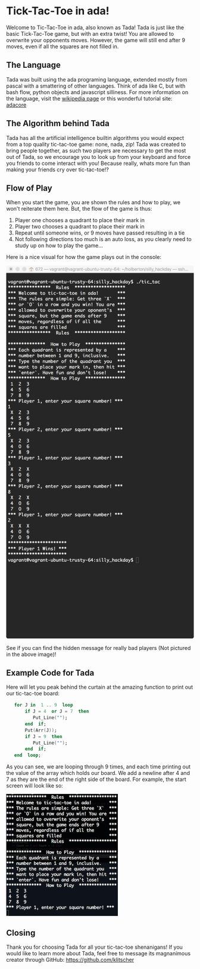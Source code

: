 # Tick-Tac-Toe in ada!

Welcome to Tic-Tac-Toe in ada, also known as Tada! Tada is just like the basic Tick-Tac-Toe game, but with an extra twist! You are allowed to overwrite your opponents moves. However, the game will still end after 9 moves, even if all the squares are not filled in. 

## The Language

Tada was built using the ada programing language, extended mostly from pascal with a smattering of other languages. Think of ada like C, but with bash flow, python objects and javascript silliness. For more information on the language, visit the [wikipedia page](https://en.wikipedia.org/wiki/Ada_%28programming_language%29) or this wonderful tutorial site: [adacore](https://learn.adacore.com/courses/intro-to-ada/index.html)

## The Algorithm behind Tada

Tada has all the artificial intelligence builtin algorithms you would expect from a top quality tic-tac-toe game: none, nada, zip! Tada was created to bring people together, as such two players are necessary to get the most out of Tada, so we encourage you to look up from your keyboard and force you friends to come interact with you! Because really, whats more fun than making your friends cry over tic-tac-toe!? 

## Flow of Play

When you start the game, you are shown the rules and how to play, we won't reiterate them here. But, the flow of the game is thus: 

 1. Player one chooses a quadrant to place their mark in
 2. Player two chooses a quadrant to place their mark in
 3. Repeat until someone wins, or 9 moves have passed resulting in a tie
 4. Not following directions too much is an auto loss, as you clearly need to study up on how to play the game...

Here is a nice visual for how the game plays out in the console:

![Tada Gameplay](/assets/tada_gameplay.png)

See if you can find the hidden message for really bad players (Not pictured in the above image)!

## Example Code for Tada

Here will let you peak behind the curtain at the amazing function to print out our tic-tac-toe board:

```ada
   for J in  1 .. 9  loop
       if J = 4  or J = 7  then
       	  Put_Line("");
       end  if;
       Put(Arr(J));
       if J = 9  then
       	  Put_Line("");
       end  if;
   end  loop;
```

As you can see, we are looping through 9 times, and each time printing out the value of the array which holds our board. We add a newline after 4 and 7 as they are the end  of the right side of the board. For example, the start screen will look like so:

![Tada Start Screen](/assets/tada_game_start.png)

## Closing

Thank you for choosing Tada for all your tic-tac-toe shenanigans! If you would like to learn more about Tada, feel free to message its magnanimous creator through GitHub: https://github.com/klitscher
